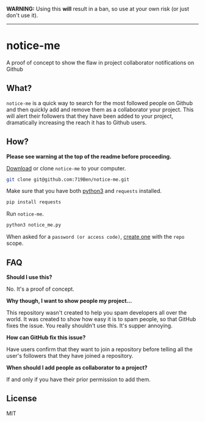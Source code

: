 **WARNING:** Using this **will** result in a ban, so use at your own risk (or just don't use it).

-----------------

# notice-me
A proof of concept to show the flaw in project collaborator notifications on Github

## What?
`notice-me` is a quick way to search for the most followed people on Github and then quickly add and remove them as a collaborator your project.
This will alert their followers that they have been added to your project, dramatically increasing the reach it has to Github users.

## How?
**Please see warning at the top of the readme before proceeding.**

[Download](https://github.com/719Ben/attention-whore/archive/master.zip) or clone `notice-me` to your computer.
```bash
git clone git@github.com:719Ben/notice-me.git
```
Make sure that you have both [python3](https://www.python.org/downloads/) and `requests` installed.
```bash
pip install requests
```
Run `notice-me`.
```bash
python3 notice_me.py
```
When asked for a `password (or access code)`, [create one](https://github.com/settings/tokens) with the `repo` scope.

## FAQ
**Should I use this?**

No. It's a proof of concept.

**Why though, I want to show people my project...**

This repository wasn't created to help you spam developers all over the world. It was created to show how easy it is to spam people, so that GitHub fixes the issue. You really shouldn't use this. It's supper annoying.

**How can GitHub fix this issue?**

Have users confirm that they want to join a repository before telling all the user's followers that they have joined a repository.

**When should I add people as collaborator to a project?**

If and only if you have their prior permission to add them.

## License
MIT
